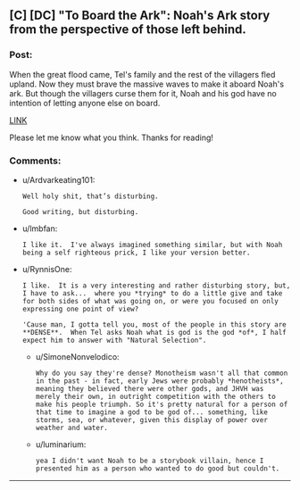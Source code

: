 ## [C] [DC] "To Board the Ark": Noah's Ark story from the perspective of those left behind.

### Post:

When the great flood came, Tel's family and the rest of the villagers fled upland. Now they must brave the massive waves to make it aboard Noah's ark. But though the villagers curse them for it, Noah and his god have no intention of letting anyone else on board.

[LINK](https://www.fictionpress.com/s/3287916/1/To-Board-the-Ark)

Please let me know what you think. Thanks for reading!

### Comments:

- u/Ardvarkeating101:
  ```
  Well holy shit, that’s disturbing.

  Good writing, but disturbing.
  ```

- u/lmbfan:
  ```
  I like it.  I've always imagined something similar, but with Noah being a self righteous prick, I like your version better.
  ```

- u/RynnisOne:
  ```
  I like.  It is a very interesting and rather disturbing story, but, I have to ask...  where you *trying* to do a little give and take for both sides of what was going on, or were you focused on only expressing one point of view?

  'Cause man, I gotta tell you, most of the people in this story are **DENSE**.  When Tel asks Noah what is god is the god *of*, I half expect him to answer with "Natural Selection".
  ```

  - u/SimoneNonvelodico:
    ```
    Why do you say they're dense? Monotheism wasn't all that common in the past - in fact, early Jews were probably *henotheists*, meaning they believed there were other gods, and JHVH was merely their own, in outright competition with the others to make his people triumph. So it's pretty natural for a person of that time to imagine a god to be god of... something, like storms, sea, or whatever, given this display of power over weather and water.
    ```

  - u/luminarium:
    ```
    yea I didn't want Noah to be a storybook villain, hence I presented him as a person who wanted to do good but couldn't.
    ```

---

